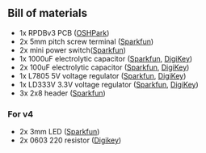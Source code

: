 ## Bill of materials

* 1x RPDBv3 PCB ([OSHPark](https://oshpark.com/shared_projects/M7HbM4bz))
* 2x 5mm pitch screw terminal ([Sparkfun](https://www.sparkfun.com/products/8432))
* 2x mini power switch([Sparkfun](https://www.sparkfun.com/products/102))
* 1x 1000uF electrolytic capacitor ([Sparkfun](https://www.sparkfun.com/products/8982), [DigiKey](https://www.digikey.com/product-detail/en/nichicon/UVZ1E102MPD/493-1305-ND/589046))
* 2x 100uF electrolytic capacitor ([Sparkfun](https://www.sparkfun.com/products/96), [DigiKey](https://www.digikey.com/products/en?keywords=P10269-ND))
* 1x L7805 5V voltage regulator ([Sparkfun](https://www.sparkfun.com/products/107), [DigiKey](https://www.digikey.com/product-detail/en/stmicroelectronics/L7805ABV/497-2947-5-ND/634711))
* 1x LD333V 3.3V voltage regulator ([Sparkfun](https://www.sparkfun.com/products/526), [DigiKey](https://www.digikey.com/product-detail/en/stmicroelectronics/LD1117V33C/497-1492-5-ND/586013))
* 3x 2x8 header ([Sparkfun](https://www.sparkfun.com/products/13156))

### For v4

* 2x 3mm LED ([Sparkfun](https://www.sparkfun.com/products/9650))
* 2x 0603 220 resistor ([Digikey](https://www.digikey.com/product-detail/en/te-connectivity-passive-product/CRGP0603F220R/A130408CT-ND/8578240))

